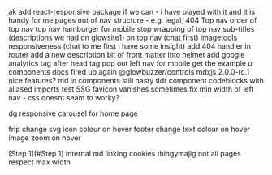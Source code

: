 


ak
add react-responsive package if we can - i have played with it and it is handy for me
pages out of nav structure - e.g. legal, 404
Top nav
    order of top nav
    top nav hamburger for mobile
    stop wrapping of top nav
    sub-titles (descriptions we had on glowsite1) on top nav (chat first)
imagetools responsiveness (chat to me first i have some insight)
add 404 handler in router
add a new description bit of front matter into helmet
add google analytics tag after head tag
pop out left nav for mobile
get the example ui components docs fired up again @glowbuzzer/controls
mdxjs 2.0.0-rc.1 nice features?
md in components still nasty
tldr component
codeblocks with aliased imports
test SSG
favicon vanishes sometimes
fix min width of left nav - css doesnt seam to worky?


dg
responsive carousel for home page


frip
change svg icon colour on hover
footer change text colour on hover
image zoom on hover



[Step 1](#Step 1) internal md linking
cookies thingymajig
not all pages respect max width